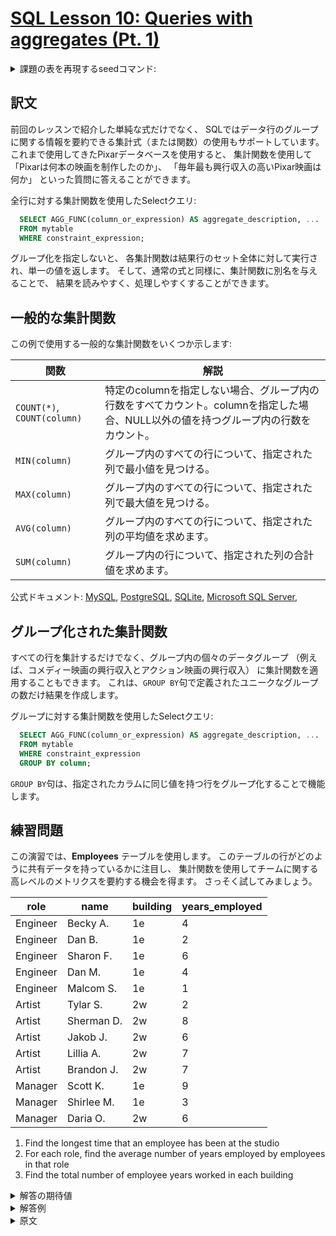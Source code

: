 # [SQL Lesson 10: Queries with aggregates (Pt. 1)](https://sqlbolt.com/lesson/select_queries_with_aggregates)

<details>
  <summary>課題の表を再現するseedコマンド:</summary>

  ```SQL
  DROP TABLE IF EXISTS employees

  CREATE TABLE employees (
    role           VARCHAR(50)  NOT NULL,
    name           VARCHAR(100) NOT NULL,
    building       VARCHAR(10)  NOT NULL,
    years_employed INTEGER      NOT NULL,
    CONSTRAINT fk_building
      FOREIGN KEY (building)
      REFERENCES  buildings(building_name)
  );

  INSERT INTO employees (role, name, building, years_employed)
  VALUES
  ('Engineer', 'Becky A.',   '1e', 4),
  ('Engineer', 'Dan B.',     '1e', 2),
  ('Engineer', 'Sharon F.',  '1e', 6),
  ('Engineer', 'Dan M.',     '1e', 4),
  ('Engineer', 'Malcom S.',  '1e', 1),
  ('Artist',   'Tylar S.',   '2w', 2),
  ('Artist',   'Sherman D.', '2w', 8),
  ('Artist',   'Jakob J.',   '2w', 6),
  ('Artist',   'Lillia A.',  '2w', 7),
  ('Artist',   'Brandon J.', '2w', 7),
  ('Manager',  'Scott K.',   '1e', 9),
  ('Manager',  'Shirlee M.', '1e', 3),
  ('Manager',  'Daria O.',   '2w', 6);
  ```

  または以下を実行:

  ```psql
    \i /home/postgres/dataset/sqlbolt/employees.sql
  ```
</details>

## 訳文

前回のレッスンで紹介した単純な式だけでなく、
SQLではデータ行のグループに関する情報を要約できる集計式（または関数）の使用もサポートしています。
これまで使用してきたPixarデータベースを使用すると、
集計関数を使用して
「Pixarは何本の映画を制作したのか」、
「毎年最も興行収入の高いPixar映画は何か」
といった質問に答えることができます。

全行に対する集計関数を使用したSelectクエリ:

```SQL
  SELECT AGG_FUNC(column_or_expression) AS aggregate_description, ...
  FROM mytable
  WHERE constraint_expression;
```

グループ化を指定しないと、
各集計関数は結果行のセット全体に対して実行され、単一の値を返します。
そして、通常の式と同様に、集計関数に別名を与えることで、
結果を読みやすく、処理しやすくすることができます。

## 一般的な集計関数

この例で使用する一般的な集計関数をいくつか示します:

| 関数                        | 解説                                                                                                                                 |
| --------------------------- | ------------------------------------------------------------------------------------------------------------------------------------ |
| `COUNT(*)`, `COUNT(column)` | 特定のcolumnを指定しない場合、グループ内の行数をすべてカウント。columnを指定した場合、NULL以外の値を持つグループ内の行数をカウント。 |
| `MIN(column)`               | グループ内のすべての行について、指定された列で最小値を見つける。                                                                     |
| `MAX(column)`               | グループ内のすべての行について、指定された列で最大値を見つける。                                                                     |
| `AVG(column)`               | グループ内のすべての行について、指定された列の平均値を求めます。                                                                     |
| `SUM(column)`               | グループ内の行について、指定された列の合計値を求めます。                                                                             |

公式ドキュメント:
[MySQL](https://dev.mysql.com/doc/refman/5.6/en/group-by-functions.html),
[PostgreSQL](http://www.postgresql.org/docs/9.4/static/functions-aggregate.html),
[SQLite](http://www.sqlite.org/lang_aggfunc.html),
[Microsoft SQL Server](https://msdn.microsoft.com/en-us/library/ms173454.aspx),

## グループ化された集計関数

すべての行を集計するだけでなく、グループ内の個々のデータグループ
（例えば、コメディー映画の興行収入とアクション映画の興行収入）
に集計関数を適用することもできます。
これは、`GROUP BY`句で定義されたユニークなグループの数だけ結果を作成します。

グループに対する集計関数を使用したSelectクエリ:

```SQL
  SELECT AGG_FUNC(column_or_expression) AS aggregate_description, ...
  FROM mytable
  WHERE constraint_expression
  GROUP BY column;
```

`GROUP BY`句は、指定されたカラムに同じ値を持つ行をグループ化することで機能します。

## 練習問題

この演習では、**Employees** テーブルを使用します。
このテーブルの行がどのように共有データを持っているかに注目し、
集計関数を使用してチームに関する高レベルのメトリクスを要約する機会を得ます。
さっそく試してみましょう。

| role     | name       | building | years_employed |
| -------- | ---------- | -------- | -------------- |
| Engineer | Becky A.   | 1e       | 4              |
| Engineer | Dan B.     | 1e       | 2              |
| Engineer | Sharon F.  | 1e       | 6              |
| Engineer | Dan M.     | 1e       | 4              |
| Engineer | Malcom S.  | 1e       | 1              |
| Artist   | Tylar S.   | 2w       | 2              |
| Artist   | Sherman D. | 2w       | 8              |
| Artist   | Jakob J.   | 2w       | 6              |
| Artist   | Lillia A.  | 2w       | 7              |
| Artist   | Brandon J. | 2w       | 7              |
| Manager  | Scott K.   | 1e       | 9              |
| Manager  | Shirlee M. | 1e       | 3              |
| Manager  | Daria O.   | 2w       | 6              |

1. Find the longest time that an employee has been at the studio
2. For each role, find the average number of years employed by employees in that role
3. Find the total number of employee years worked in each building

<details>
  <summary>解答の期待値</summary>

  1. 
  2. 
  3. 
  ```psql
  ```
  ```psql
  ```
  ```psql
  ```
</details>

<details>
  <summary>解答例</summary>

  1. 
  2. 
  3. 
  ```psql
  ```
  ```psql
  ```
  ```psql
  ```
</details>

<details>
  <summary>原文</summary>

  In addition to the simple expressions that we introduced last lesson, SQL also supports the use of aggregate expressions (or functions) that allow you to summarize information about a group of rows of data. With the Pixar database that you've been using, aggregate functions can be used to answer questions like, "How many movies has Pixar produced?", or "What is the highest grossing Pixar film each year?".

  Select query with aggregate functions over all rows

  ```SQL
    SELECT AGG_FUNC(column_or_expression) AS aggregate_description, …
    FROM mytable
    WHERE constraint_expression;
  ```

  Without a specified grouping, each aggregate function is going to run on the whole set of result rows and return a single value. And like normal expressions, giving your aggregate functions an alias ensures that the results will be easier to read and process.

  ## Common aggregate functions

  Here are some common aggregate functions that we are going to use in our examples:

  | Function                | Description                                                                                                                                                                                     |
  | ----------------------- | ----------------------------------------------------------------------------------------------------------------------------------------------------------------------------------------------- |
  | COUNT(*), COUNT(column) | A common function used to counts the number of rows in the group if no column name is specified. Otherwise, count the number of rows in the group with non-NULL values in the specified column. |
  | MIN(column)             | Finds the smallest numerical value in the specified column for all rows in the group.                                                                                                           |
  | MAX(column)             | Finds the largest numerical value in the specified column for all rows in the group.                                                                                                            |
  | AVG(column)             | Finds the average numerical value in the specified column for all rows in the group.                                                                                                            |
  | SUM(column)             | Finds the sum of all numerical values in the specified column for the rows in the group.                                                                                                        |

  Docs:
  [MySQL](https://dev.mysql.com/doc/refman/5.6/en/group-by-functions.html),
  [PostgreSQL](http://www.postgresql.org/docs/9.4/static/functions-aggregate.html),
  [SQLite](http://www.sqlite.org/lang_aggfunc.html),
  [Microsoft SQL Server](https://msdn.microsoft.com/en-us/library/ms173454.aspx),

  ## Grouped aggregate functions

  In addition to aggregating across all the rows, you can instead apply the aggregate functions to individual groups of data within that group (ie. box office sales for Comedies vs Action movies).  
  This would then create as many results as there are unique groups defined as by the `GROUP BY` clause.

  Select query with aggregate functions over groups

  ```SQL
    SELECT AGG_FUNC(column_or_expression) AS aggregate_description, …
    FROM mytable
    WHERE constraint_expression
    GROUP BY column;
  ```

  The `GROUP BY` clause works by grouping rows that have the same value in the column specified.

  ## Exercise

  For this exercise, we are going to work with our **Employees** table. Notice how the rows in this table have shared data, which will give us an opportunity to use aggregate functions to summarize some high-level metrics about the teams. Go ahead and give it a shot.

  | role     | name       | building | years_employed |
  | -------- | ---------- | -------- | -------------- |
  | Engineer | Becky A.   | 1e       | 4              |
  | Engineer | Dan B.     | 1e       | 2              |
  | Engineer | Sharon F.  | 1e       | 6              |
  | Engineer | Dan M.     | 1e       | 4              |
  | Engineer | Malcom S.  | 1e       | 1              |
  | Artist   | Tylar S.   | 2w       | 2              |
  | Artist   | Sherman D. | 2w       | 8              |
  | Artist   | Jakob J.   | 2w       | 6              |
  | Artist   | Lillia A.  | 2w       | 7              |
  | Artist   | Brandon J. | 2w       | 7              |
  | Manager  | Scott K.   | 1e       | 9              |
  | Manager  | Shirlee M. | 1e       | 3              |
  | Manager  | Daria O.   | 2w       | 6              |
</details>
